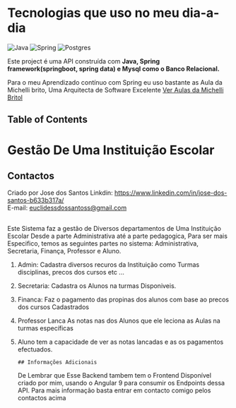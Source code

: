 # Tecnologias que uso no meu dia-a-dia

![Java](https://img.shields.io/badge/java-%23ED8B00.svg?style=for-the-badge&logo=openjdk&logoColor=white)
![Spring](https://img.shields.io/badge/spring-%236DB33F.svg?style=for-the-badge&logo=spring&logoColor=white)
![Postgres](https://img.shields.io/badge/postgres-%23316192.svg?style=for-the-badge&logo=postgresql&logoColor=white)


Este project é uma API construída com **Java, Spring framework(springboot, spring data) e  Mysql como o Banco Relacional.**

Para o meu Aprendizado contínuo com Spring eu uso bastante as Aula da Michelli brito, Uma Arquitecta de Software Excelente [Ver Aulas da Michelli Britol](https://www.youtube.com/@MichelliBrito)

## Table of Contents

# Gestão De Uma Instituição Escolar

## Contactos
Criado por Jose dos Santos
Linkdin: https://www.linkedin.com/in/jose-dos-santos-b633b317a/ <br> 
E-mail: euclidessdossantoss@gmail.com
##

Este Sistema faz a gestão de Diversos departamentos de Uma Instituição Escolar 
Desde a parte Administrativa até a parte pedagogica, Para ser mais Especifico, temos as
seguintes partes no sistema: Administrativa, Secretaria, Finança, Professor e Aluno.

1. Admin: Cadastra diversos recuros da Instituição como Turmas disciplinas, precos dos cursos etc ...
2. Secretaria: Cadastra os Alunos na turmas Disponiveis.
3. Financa: Faz o pagamento das propinas dos alunos com base ao precos dos cursos Cadastrados
4. Professor Lanca As notas nas dos Alunos que ele leciona as Aulas na turmas específicas
5. Aluno tem a capacidade de ver as notas lancadas e as os pagamentos efectuados.

       ## Informações Adicionais
   De Lembrar que Esse Backend tambem tem o Frontend Disponível criado por mim, usando o
   Angular 9 para consumir os Endpoints dessa API. Para mais informação basta entrar em
   contacto comigo pelos contactos acima



   

